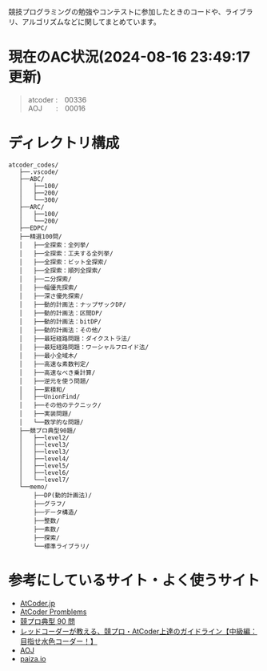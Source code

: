 競技プログラミングの勉強やコンテストに参加したときのコードや、ライブラリ、アルゴリズムなどに関してまとめています。

# 現在のAC状況(2024-08-16 23:49:17 更新)
> atcoder&nbsp;:&emsp;00336  
> AOJ&nbsp;&nbsp;&nbsp;&nbsp;&nbsp;&nbsp;&nbsp;:&emsp;00016  


# ディレクトリ構成
```
atcoder_codes/ 
   ├──.vscode/  
   ├──ABC/   
   │   ├──100/   
   │   ├──200/   
   │   └──300/   
   ├──ARC/
   │   ├──100/   
   │   └──200/
   ├──EDPC/
   ├──精選100問/ 
   │   ├──全探索：全列挙/
   │   ├──全探索：工夫する全列挙/
   │   ├──全探索：ビット全探索/
   │   ├──全探索：順列全探索/
   │   ├──二分探索/
   │   ├──幅優先探索/
   │   ├──深さ優先探索/
   │   ├──動的計画法：ナップザックDP/  
   │   ├──動的計画法：区間DP/
   │   ├──動的計画法：bitDP/
   │   ├──動的計画法：その他/
   │   ├──最短経路問題：ダイクストラ法/
   │   ├──最短経路問題：ワーシャルフロイド法/
   │   ├──最小全域木/
   │   ├──高速な素数判定/
   │   ├──高速なべき乗計算/
   │   ├──逆元を使う問題/
   │   ├──累積和/
   │   ├──UnionFind/
   │   ├──その他のテクニック/
   │   ├──実装問題/
   │   └──数学的な問題/   
   ├──競プロ典型90題/
   │   ├──level2/
   │   ├──level3/
   │   ├──level3/
   │   ├──level4/
   │   ├──level5/
   │   ├──level6/
   │   └──level7/  
   └──memo/
       ├──DP(動的計画法)/
       ├──グラフ/
       ├──データ構造/
       ├──整数/
       ├──素数/
       ├──探索/
       └──標準ライブラリ/
```

# 参考にしているサイト・よく使うサイト
- [AtCoder.jp](https://atcoder.jp/home)
- [AtCoder Promblems](https://kenkoooo.com/atcoder#/table/)
- [競プロ典型 90 問](https://atcoder.jp/contests/typical90)
- [レッドコーダーが教える、競プロ・AtCoder上達のガイドライン【中級編：目指せ水色コーダー！】](https://qiita.com/e869120/items/eb50fdaece12be418faa#%E6%B7%B1%E3%81%95%E5%84%AA%E5%85%88%E6%8E%A2%E7%B4%A2)
- [AOJ](https://judge.u-aizu.ac.jp/onlinejudge/index.jsp?lang=ja)
- [paiza.io](https://paiza.io/ja)